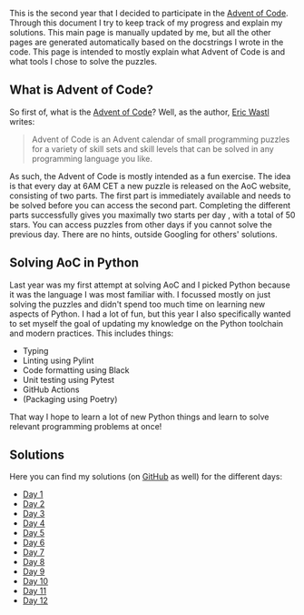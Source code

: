 This is the second year that I decided to participate in the [Advent of Code](https://adventofcode.com/). Through this 
document I try to keep track of my progress and explain my solutions. This main page is manually updated by me, but all
the other pages are generated automatically based on the docstrings I wrote in the code. This page is intended to mostly
explain what Advent of Code is and what tools I chose to solve the puzzles.

## What is Advent of Code?
So first of, what is the [Advent of Code](https://adventofcode.com/)? Well, as the author, [Eric Wastl](http://was.tl/)
writes:  

>Advent of Code is an Advent calendar of small programming puzzles for a variety of skill sets and skill levels that can be solved in any programming language you like. 

As such, the Advent of Code is mostly intended as a fun exercise. The idea is that every day at 6AM CET a new puzzle
is released on the AoC website, consisting of two parts. The first part is immediately available and needs to be solved
before you can access the second part. Completing the different parts successfully gives you maximally two starts per day
, with a total of 50 stars. You can access puzzles from other days if you cannot solve the previous day. There are no
hints, outside Googling for others' solutions.

## Solving AoC in Python
Last year was my first attempt at solving AoC and I picked Python because it was the language I was most familiar with. 
I focussed mostly on just solving the puzzles and didn't spend too much time on learning new aspects of Python. I had a
lot of fun, but this year I also specifically wanted to set myself the goal of updating my knowledge on the Python
toolchain and modern practices. This includes things:

* Typing
* Linting using Pylint
* Code formatting using Black
* Unit testing using Pytest
* GitHub Actions
* (Packaging using Poetry) 

That way I hope to learn a lot of new Python things and learn to solve relevant programming problems at once!

## Solutions
Here you can find my solutions (on [GitHub](https://github.com/GeertLitjens/advent-of-code-2021) as well)
for the different days:

* [Day 1](./days/day1.md)
* [Day 2](./days/day2.md)
* [Day 3](./days/day3.md)
* [Day 4](./days/day4.md)
* [Day 5](./days/day5.md)
* [Day 6](./days/day6.md)
* [Day 7](./days/day7.md)
* [Day 8](./days/day8.md)
* [Day 9](./days/day9.md)
* [Day 10](./days/day10.md)
* [Day 11](./days/day11.md)
* [Day 12](./days/day12.md)
